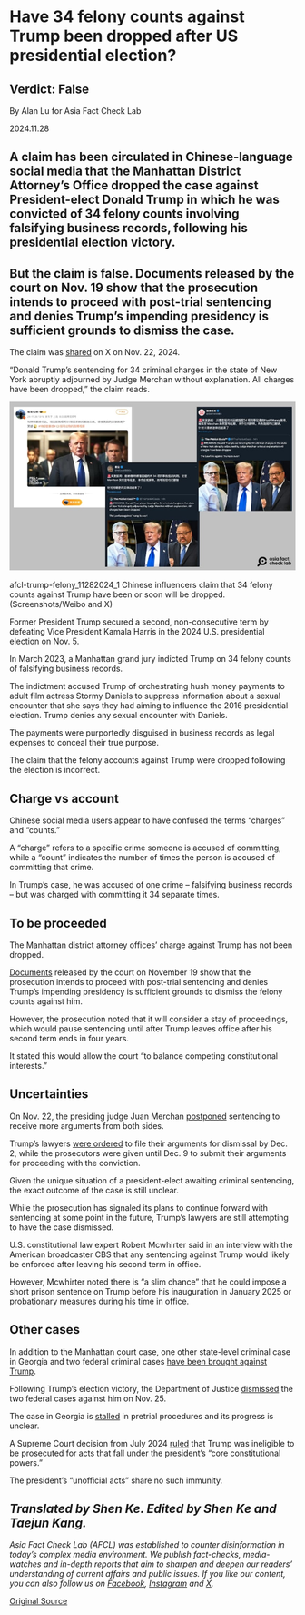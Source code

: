 # Have 34 felony counts against Trump been dropped after US presidential election?

## Verdict: False

By Alan Lu for Asia Fact Check Lab

2024.11.28

## A claim has been circulated in Chinese-language social media that the Manhattan District Attorney’s Office dropped the case against President-elect Donald Trump in which he was convicted of 34 felony counts involving falsifying business records, following his presidential election victory.

## But the claim is false. Documents released by the court on Nov. 19 show that the prosecution intends to proceed with post-trial sentencing and denies Trump’s impending presidency is sufficient grounds to dismiss the case.

The claim was [shared](https://x.com/MilesW8964/status/1859009771371983033) on X on Nov. 22, 2024.

“Donald Trump’s sentencing for 34 criminal charges in the state of New York abruptly adjourned by Judge Merchan without explanation. All charges have been dropped,” the claim reads.

![Chinese influencers claim that 34 felony counts against Trump have been or soon will be dropped.](images/4CRZUTNYI5BQDKIOR7QFE7PSHM.jpg)

afcl-trump-felony\_11282024\_1 Chinese influencers claim that 34 felony counts against Trump have been or soon will be dropped. (Screenshots/Weibo and X)

Former President Trump secured a second, non-consecutive term by defeating Vice President Kamala Harris in the 2024 U.S. presidential election on Nov. 5.

In March 2023, a Manhattan grand jury indicted Trump on 34 felony counts of falsifying business records.

The indictment accused Trump of orchestrating hush money payments to adult film actress Stormy Daniels to suppress information about a sexual encounter that she says they had aiming to influence the 2016 presidential election. Trump denies any sexual encounter with Daniels.

The payments were purportedly disguised in business records as legal expenses to conceal their true purpose.

The claim that the felony accounts against Trump were dropped following the election is incorrect.

## Charge vs account

Chinese social media users appear to have confused the terms “charges” and “counts.”

A “charge” refers to a specific crime someone is accused of committing, while a “count” indicates the number of times the person is accused of committing that crime.

In Trump’s case, he was accused of one crime – falsifying business records – but was charged with committing it 34 separate times.

## To be proceeded

The Manhattan district attorney offices’ charge against Trump has not been dropped.

[Documents](https://www.documentcloud.org/documents/25345958-da_recommendation?responsive=1&title=1) released by the court on November 19 show that the prosecution intends to proceed with post-trial sentencing and denies Trump’s impending presidency is sufficient grounds to dismiss the felony counts against him.

However, the prosecution noted that it will consider a stay of proceedings, which would pause sentencing until after Trump leaves office after his second term ends in four years.

It stated this would allow the court “to balance competing constitutional interests.”

## Uncertainties

On Nov. 22, the presiding judge Juan Merchan [postponed](https://www.pbs.org/newshour/politics/judge-indefinitely-delays-trumps-sentencing-date-in-hush-money-case) sentencing to receive more arguments from both sides.

Trump’s lawyers [were ordered](https://www.bbc.com/news/articles/cz9xl79ny7eo) to file their arguments for dismissal by Dec. 2, while the prosecutors were given until Dec. 9 to submit their arguments for proceeding with the conviction.

Given the unique situation of a president-elect awaiting criminal sentencing, the exact outcome of the case is still unclear.

While the prosecution has signaled its plans to continue forward with sentencing at some point in the future, Trump’s lawyers are still attempting to have the case dismissed.

U.S. constitutional law expert Robert Mcwhirter said in an interview with the American broadcaster CBS that any sentencing against Trump would likely be enforced after leaving his second term in office.

However, Mcwhirter noted there is “a slim chance” that he could impose a short prison sentence on Trump before his inauguration in January 2025 or probationary measures during his time in office.

## Other cases

In addition to the Manhattan court case, one other state-level criminal case in Georgia and two federal criminal cases [have been brought against Trump](https://www.theatlantic.com/ideas/archive/2024/11/donald-trump-legal-cases-charges/675531/).

Following Trump’s election victory, the Department of Justice [dismissed](https://www.theguardian.com/us-news/2024/nov/25/trump-criminal-case-dismissed) the two federal cases against him on Nov. 25.

The case in Georgia is [stalled](https://statesunited.org/resources/backgrounder-fulton-county-georgia-charges/#section-3) in pretrial procedures and its progress is unclear.

A Supreme Court decision from July 2024 [ruled](https://www.reuters.com/legal/us-supreme-court-due-rule-trumps-immunity-bid-blockbuster-case-2024-07-01/) that Trump was ineligible to be prosecuted for acts that fall under the president’s “core constitutional powers.”

The president’s “unofficial acts” share no such immunity.

## *Translated by Shen Ke. Edited by Shen Ke and Taejun Kang.*

*Asia Fact Check Lab (AFCL) was established to counter disinformation in today’s complex media environment. We publish fact-checks, media-watches and in-depth reports that aim to sharpen and deepen our readers’ understanding of current affairs and public issues. If you like our content, you can also follow us on* [*Facebook*](https://www.facebook.com/asiafactchecklabcn)*,* [*Instagram*](https://www.instagram.com/asiafactchecklab/) *and* [*X*](https://twitter.com/AFCL_eng)*.*



[Original Source](https://www.rfa.org/english/factcheck/2024/11/28/afcl-trump-felony-drop/)
